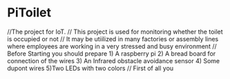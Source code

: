 # PiToilet
//The project for IoT.
// This project is used for monitoring whether the toilet is occupied or not 
// It may be utiilized in many factories or assembly lines where employees are working in a very stressed and busy environment
// Before Starting you should prepare 1) A raspberry pi 2) A bread board for connection of the wires 3) An Infrared obstacle avoidance sensor 4) Some dupont wires 5)Two LEDs with two colors 
// First of all you 
